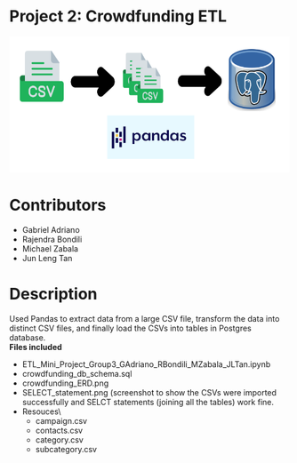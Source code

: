 # **Project 2: Crowdfunding ETL**
 <p align="center">
 <img src="Resources/project_img.png">
 </p>  


# **Contributors**   
- Gabriel Adriano
- Rajendra Bondili
- Michael Zabala
- Jun Leng Tan

# **Description**  
Used Pandas to extract data from a large CSV file, transform the data into distinct CSV files, and finally load the CSVs into tables in Postgres database.  
**Files included**  
- ETL_Mini_Project_Group3_GAdriano_RBondili_MZabala_JLTan.ipynb
- crowdfunding_db_schema.sql
- crowdfunding_ERD.png
- SELECT_statement.png (screenshot to show the CSVs were imported successfully and SELCT statements (joining all the tables) work fine.
- Resouces\  
  - campaign.csv
  - contacts.csv
  - category.csv
  - subcategory.csv
